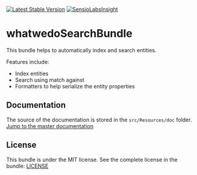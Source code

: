 [![Latest Stable Version](https://poser.pugx.org/whatwedo/search-bundle/v/stable)](https://packagist.org/packages/whatwedo/search-bundle)
[![SensioLabsInsight](https://insight.sensiolabs.com/projects/6e3545f5-a0af-4708-b330-5587b4ff6811/mini.png)](https://insight.sensiolabs.com/projects/6e3545f5-a0af-4708-b330-5587b4ff6811)

# whatwedoSearchBundle

This bundle helps to automatically index and search entities.

Features include:

- Index entities
- Search using match against
- Formatters to help serialize the entity properties


## Documentation

The source of the documentation is stored in the `src/Resources/doc` folder. [Jump to the master documentation](src/Resources/doc/index.md)


## License

This bundle is under the MIT license. See the complete license in the bundle: [LICENSE](LICENSE)

